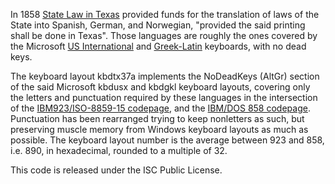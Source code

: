 In 1858 [State Law in Texas](https://texashistory.unt.edu/ark:/67531/metapth6730/m1/1095/) provided funds for the translation of laws of the State into Spanish, German, and Norwegian, "provided the said printing shall be done in Texas". Those languages are roughly the ones covered by the Microsoft [US International](https://kbdlayout.info/kbdusx) and [Greek-Latin](https://kbdlayout.info/kbdgkl) keyboards, with no dead keys. 

The keyboard layout kbdtx37a implements the NoDeadKeys (AltGr) section of the said Microsoft kbdusx and kbdgkl keyboard layouts, covering only the letters and punctuation required by these languages in the intersection of the [IBM923/ISO-8859-15 codepage](https://en.wikipedia.org/wiki/Latin_9), and the [IBM/DOS 858 codepage](https://en.wikipedia.org/wiki/CP858). Punctuation has been rearranged trying to keep nonletters as such, but preserving muscle memory from Windows keyboard layouts as much as possible. The keyboard layout number is the average between 923 and 858, i.e. 890, in hexadecimal, rounded to a multiple of 32.

This code is released under the ISC Public License.
